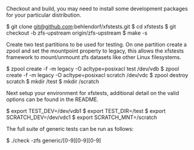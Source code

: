 Checkout and build, you may need to install some development
packages for your particular distribution.

$ git clone git@github.com:behlendorf/xfstests.git
$ cd xfstests
$ git checkout -b zfs-upstream origin/zfs-upstream
$ make -s

Create two test partitions to be used for testing.  On one
partition create a zpool and set the mountpoint property to
legacy, this allows the xfstests framework to mount/unmount
zfs datasets like other Linux filesystems.

$ zpool create -f -m legacy -O acltype=posixacl test /dev/vdb
$ zpool create -f -m legacy -O acltype=posixacl scratch /dev/vdc
$ zpool destroy scratch
$ mkdir /test
$ mkdir /scratch

Next setup your environment for xfstests, additional
detail on the valid options can be found in the README.

$ export TEST_DEV=/dev/vdb1
$ export TEST_DIR=/test
$ export SCRATCH_DEV=/dev/vdc1
$ export SCRATCH_MNT=/scratch

The full suite of generic tests can be run as follows:

$ ./check -zfs generic/[0-9][0-9][0-9]
